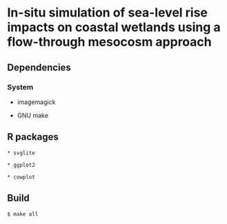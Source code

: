 # In-situ simulation of sea-level rise impacts on coastal wetlands using a flow-through mesocosm approach 

## Dependencies

### System

 * imagemagick

 * GNU make
 
## R packages

	* svglite
	
	* ggplot2
	
	* cowplot

## Build

`$ make all`


